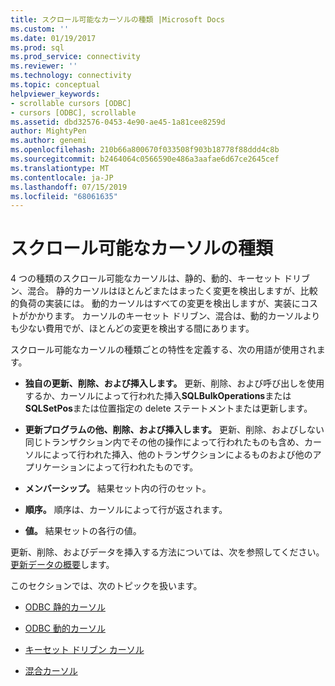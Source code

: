 ```yaml
---
title: スクロール可能なカーソルの種類 |Microsoft Docs
ms.custom: ''
ms.date: 01/19/2017
ms.prod: sql
ms.prod_service: connectivity
ms.reviewer: ''
ms.technology: connectivity
ms.topic: conceptual
helpviewer_keywords:
- scrollable cursors [ODBC]
- cursors [ODBC], scrollable
ms.assetid: dbd32576-0453-4e90-ae45-1a81cee8259d
author: MightyPen
ms.author: genemi
ms.openlocfilehash: 210b66a800670f033508f903b18778f88ddd4c8b
ms.sourcegitcommit: b2464064c0566590e486a3aafae6d67ce2645cef
ms.translationtype: MT
ms.contentlocale: ja-JP
ms.lasthandoff: 07/15/2019
ms.locfileid: "68061635"
---
```

# <a name="scrollable-cursor-types"></a>スクロール可能なカーソルの種類
4 つの種類のスクロール可能なカーソルは、静的、動的、キーセット ドリブン、混合。 静的カーソルはほとんどまたはまったく変更を検出しますが、比較的負荷の実装には。 動的カーソルはすべての変更を検出しますが、実装にコストがかかります。 カーソルのキーセット ドリブン、混合は、動的カーソルよりも少ない費用でが、ほとんどの変更を検出する間にあります。  
  
 スクロール可能なカーソルの種類ごとの特性を定義する、次の用語が使用されます。  
  
-   **独自の更新、削除、および挿入します。** 更新、削除、および呼び出しを使用するか、カーソルによって行われた挿入**SQLBulkOperations**または**SQLSetPos**または位置指定の delete ステートメントまたは更新します。  
  
-   **更新プログラムの他、削除、および挿入します。** 更新、削除、およびしない同じトランザクション内でその他の操作によって行われたものも含め、カーソルによって行われた挿入、他のトランザクションによるものおよび他のアプリケーションによって行われたものです。  
  
-   **メンバーシップ。** 結果セット内の行のセット。  
  
-   **順序。** 順序は、カーソルによって行が返されます。  
  
-   **値。** 結果セットの各行の値。  
  
 更新、削除、およびデータを挿入する方法については、次を参照してください。[更新データの概要](../../../odbc/reference/develop-app/updating-data-overview.md)します。  
  
 このセクションでは、次のトピックを扱います。  
  
-   [ODBC 静的カーソル](../../../odbc/reference/develop-app/odbc-static-cursors.md)  
  
-   [ODBC 動的カーソル](../../../odbc/reference/develop-app/odbc-dynamic-cursors.md)  
  
-   [キーセット ドリブン カーソル](../../../odbc/reference/develop-app/keyset-driven-cursors.md)  
  
-   [混合カーソル](../../../odbc/reference/develop-app/mixed-cursors.md)
